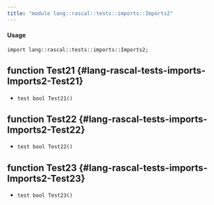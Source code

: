```yaml
---
title: "module lang::rascal::tests::imports::Imports2"
---
```


#### Usage

`import lang::rascal::tests::imports::Imports2;`

## function Test21 {#lang-rascal-tests-imports-Imports2-Test21}

* ``test bool Test21()``

## function Test22 {#lang-rascal-tests-imports-Imports2-Test22}

* ``test bool Test22()``

## function Test23 {#lang-rascal-tests-imports-Imports2-Test23}

* ``test bool Test23()``

